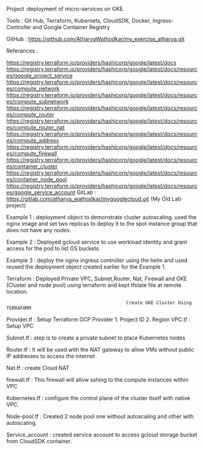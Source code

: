 Project :deployment of micro-services on GKE.

Tools : Git Hub, Terraform, Kubernets, CloudSDK, Docker, Ingress-Controller and Google Container Registry

GitHub : https://github.com/AtharvaWathodkar/my_exercise_atharva.git

Referances : 

https://registry.terraform.io/providers/hashicorp/google/latest/docs
https://registry.terraform.io/providers/hashicorp/google/latest/docs/resources/google_project_service
https://registry.terraform.io/providers/hashicorp/google/latest/docs/resources/compute_network
https://registry.terraform.io/providers/hashicorp/google/latest/docs/resources/compute_subnetwork
https://registry.terraform.io/providers/hashicorp/google/latest/docs/resources/compute_router
https://registry.terraform.io/providers/hashicorp/google/latest/docs/resources/compute_router_nat
https://registry.terraform.io/providers/hashicorp/google/latest/docs/resources/compute_address
https://registry.terraform.io/providers/hashicorp/google/latest/docs/resources/compute_firewall
https://registry.terraform.io/providers/hashicorp/google/latest/docs/resources/container_cluster
https://registry.terraform.io/providers/hashicorp/google/latest/docs/resources/container_node_pool
https://registry.terraform.io/providers/hashicorp/google/latest/docs/resources/google_service_account
GitLab : https://gitlab.com/atharva_wathodkar/mygooglecloud.git (My Old Lab project)

Example 1 : deployment object to demonstrate cluster autoscaling. used the nginx image and set two replicas to deploy it to the spot instance group that does not have any nodes.

Example 2 : Deployed gcloud service to use workload identity and grant access for the pod to list GS buckets.

Example 3 : deploy the nginx ingress controller using the helm and used reused the deployment object created earlier for the Example 1.

Terraform : Deployed Private VPC, Subnet,Router, Nat, Firewall and GKE (Cluster and node pool) using terraform and kept tfstate file at remote location.
                                                
                                                Create GKE Cluster Using TERRAFORM

Provider.tf : Setup Terraform GCP Provider
                                1. Project ID
                                2. Region
VPC.tf : Setup VPC

Subnet.tf : step is to create a private subnet to place Kubernetes nodes

Router.tf : It will be used with the NAT gateway to allow VMs without public IP addresses to access the internet

Nat.tf :  create Cloud NAT

firewall.tf : This firewall will allow sshing to the compute instances within VPC

Kubernetes.tf : configure the control plane of the cluster itself with native VPC.

Node-pool.tf : Created 2 node pool one without autoscaling and other with autoscaling.

Service_account : created service account to access gcloud storage bucket from CloudSDK container.



